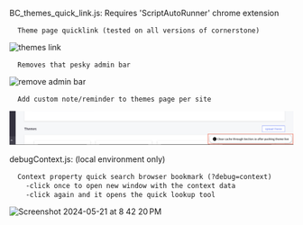 BC_themes_quick_link.js: Requires 'ScriptAutoRunner' chrome extension

      Theme page quicklink (tested on all versions of cornerstone)
      
![themes link](https://github.com/Dpschu2/BigCommerce-Developer-Tools/assets/22309201/ad5885c2-3fd3-4891-ac87-012cb135b322)
      
      Removes that pesky admin bar
      
![remove admin bar](https://github.com/Dpschu2/BigCommerce-Developer-Tools/assets/22309201/2a13b42c-272d-41f5-bed6-b5232f3af6a3)

      Add custom note/reminder to themes page per site

![themes note](theme-note.png)


debugContext.js: (local environment only)

      Context property quick search browser bookmark (?debug=context)
        -click once to open new window with the context data
        -click again and it opens the quick lookup tool

![Screenshot 2024-05-21 at 8 42 20 PM](https://github.com/Dpschu2/BigCommerce-Developer-Tools/assets/22309201/7f2ea1ac-f29b-4971-8660-148fa5c8aeab)

